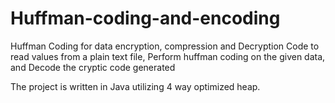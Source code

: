 # Huffman-coding-and-encoding
Huffman Coding for data encryption, compression and Decryption
Code to read values from a plain text file,
Perform huffman coding on the given data, and
Decode the cryptic code generated

The project is written in Java utilizing 4 way optimized heap. 
